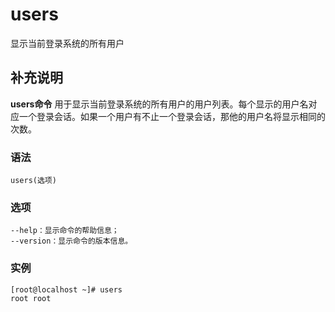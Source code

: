 users
===

显示当前登录系统的所有用户

## 补充说明

**users命令** 用于显示当前登录系统的所有用户的用户列表。每个显示的用户名对应一个登录会话。如果一个用户有不止一个登录会话，那他的用户名将显示相同的次数。

### 语法

```shell
users(选项)
```

### 选项

```shell
--help：显示命令的帮助信息；
--version：显示命令的版本信息。
```

### 实例

```shell
[root@localhost ~]# users
root root
```


<!-- Linux命令行搜索引擎：https://jaywcjlove.github.io/linux-command/ -->